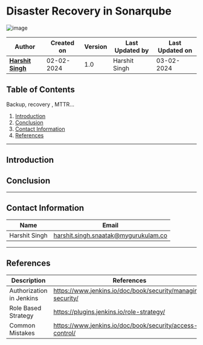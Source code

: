 # Disaster Recovery in Sonarqube
![image](https://github.com/avengers-p7/Documentation/assets/156056444/817f8e47-e13a-4a1f-a07b-27dde189f3d2)

| Author                                                           | Created on  | Version    | Last Updated by | Last Updated on |
| ---------------------------------------------------------------- | ----------- | ---------- | --------------- | --------------- |
| **[Harshit Singh](https://github.com/Panu-S-Harshit-Ninja-07)**  | 02-02-2024  | 1.0        | Harshit Singh   | 03-02-2024      |


## Table  of Contents
Backup, recovery , MTTR...
1. [Introduction](#Introduction)
2. [Conclusion](#Conclusion)
3. [Contact Information](#Contact-Information)
4. [References](#References)
***

## Introduction 
## Conclusion
***

## Contact Information

|     Name         | Email  |
| -----------------| ------------------------------------ |
| Harshit Singh    | harshit.singh.snaatak@mygurukulam.co |
***

## References

| Description                  | References  
| ------------------------ | ------------------------------------------------------------------- |
| Authorization in Jenkins | https://www.jenkins.io/doc/book/security/managing-security/ |
| Role Based Strategy      | https://plugins.jenkins.io/role-strategy/ |
| Common Mistakes | https://www.jenkins.io/doc/book/security/access-control/ |
